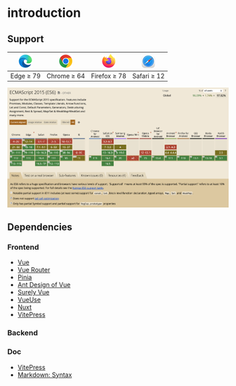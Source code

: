 # introduction

## Support
|  ![Edge](../assets/edge_32x32.png)  |  ![Chrome](../assets/chrome_32x32.png)  |  ![Firefox](../assets/firefox_32x32.png)  |  ![Safari](../assets/safari_32x32.png)  |
|:-----------------------------------:|:---------------------------------------:|:-----------------------------------------:|:---------------------------------------:|
|              Edge ≥ 79              |               Chrome ≥ 64               |               Firefox ≥ 78                |               Safari ≥ 12               |

![support](../assets/support.png)


## Dependencies
### Frontend
+ [Vue](https://cn.vuejs.org/)
+ [Vue Router](https://router.vuejs.org/zh/)
+ [Pinia](https://pinia.vuejs.org/zh/)
+ [Ant Design of Vue](https://antdv.com/)
+ [Surely Vue](https://surely.cool/)
+ [VueUse](https://vueuse.org/)
+ [Nuxt](https://nuxt.com/)
+ [VitePress](https://vitepress.dev/)


### Backend

### Doc
+ [VitePress](https://vitepress.dev/)
+ [Markdown: Syntax](https://www.appinn.com/markdown/)
